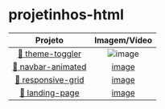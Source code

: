 # projetinhos-html

  Projeto  |  Imagem/Vídeo
:------------------------------: | :--------------------------------------------------------:
[:blue_book: theme-toggler](theme-toggler-css/) | ![image](theme-toggler-css/Peek%2005-12-2020%2017-19.gif)
[:orange_book: navbar-animated](navbar-animated-css/) | [image](navbar-animated-css/gif.gif)
[:green_book: responsive-grid](responsive-grid-css/) | [image](responsive-grid-css/photo-gallery.gif)
[:closed_book: landing-page](landing-page/) | [image](landing-page/README.md)
